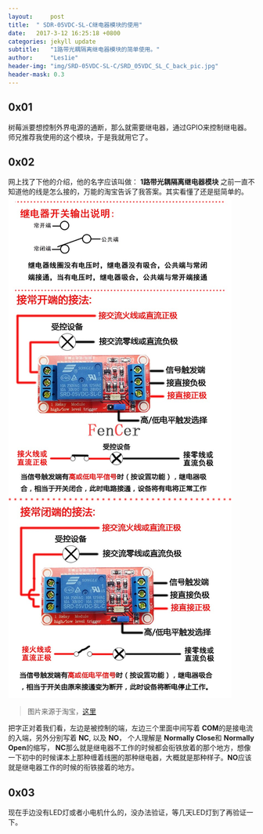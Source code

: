 ```yaml
---
layout:		post
title:	" SDR-05VDC-SL-C继电器模块的使用"
date:	2017-3-12 16:25:18 +0800
categories: jekyll update
subtitle:	"1路带光耦隔离继电器模块的简单使用。"
author:		"Les1ie"
header-img: "img/SRD-05VDC-SL-C/SRD_05VDC_SL_C_back_pic.jpg"
header-mask: 0.3
---
```

## 0x01
树莓派要想控制外界电源的通断，那么就需要继电器，通过GPIO来控制继电器。
师兄推荐我使用的这个模块，于是我就用它了。

## 0x02
网上找了下他的介绍，他的名字应该叫做： **1路带光耦隔离继电器模块**
之前一直不知道他的线是怎么接的，万能的淘宝告诉了我答案。其实看懂了还是挺简单的。
![](/img/SRD-05VDC-SL-C/How_to_connect.jpg)
> 图片来源于淘宝，[这里](https://detail.1688.com/offer/41248064558.html)

把字正对着我们看，左边是被控制的端，左边三个里面中间写着 **COM**的是接电流的入端，另外分别写着 **NC**, 以及 **NO**， 个人理解是 **Normally Close**和 **Normally Open**的缩写， **NC**那么就是继电器不工作的时候都会衔铁放着的那个地方，想像一下初中的时候课本上那种缠着线圈的那种继电器，大概就是那种样子。**NO**应该就是继电器工作的时候的衔铁接着的地方。

## 0x03
现在手边没有LED灯或者小电机什么的，没办法验证，等几天LED灯到了再验证一下。
